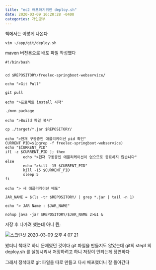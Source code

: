 ```yaml
---
title: "ec2 배포하기위한 deploy.sh"
date: 2020-03-09 16:20:28 -0400
categories: 개인공부
---
```


책에서는 이렇게 나온다
````console
vim ~/app/git/deploy.sh
````
maven 버전용으로 배포 파일 작성했다

```console
#!/bin/bash


cd $REPOSITORY/freelec-springboot-webservice/

echo ">Git Pull"

git pull

echo ">프로젝트 install 시작"

./mvn package

echo ">Build 파일 복사"

cp ./target/*.jar $REPOSITORY/

echo ">현재 구동중인 애플리케이션 pid 확인"
CURRENT_PID=$(pgrep -f freelec-springboot-webservice)
echo "$CURRENT_PID"
if[ -z $CURRENT_PID ]; then
        echo ">현재 구동중인 애플리케이션이 없으므로 종료하지 않습니다"
else
        echo ">kill -15 $CURRENT_PID"
        kill -15 $CURRENT_PID
        sleep 5
fi

echo "> 새 애플리케이션 배포"

JAR_NAME = $(ls -tr $REPOSITORY/ | grep *.jar | tail -n 1)

echo "> JAR Name : $JAR_NAME"

nohup java -jar $REPOSITORY/$JAR_NAME 2>&1 &
```

저장 후 나가려 했는데 아니 뭔;

![스크린샷 2020-03-09 오후 4 07 21](https://user-images.githubusercontent.com/45488643/76190422-4be51000-6220-11ea-841d-ec1ef0f06374.png)

봤더니 책대로 하니 문제였던 것이다 git 파일을 만들지도 않았는데 git의 step1 의 deploy.sh 를 실행시켜서 저장하려고 하니 저장이 안되는게 당연하다

그래서 정석대로 git 파일을 따로 만들고 다시 배포했더니 잘 돌아간다

